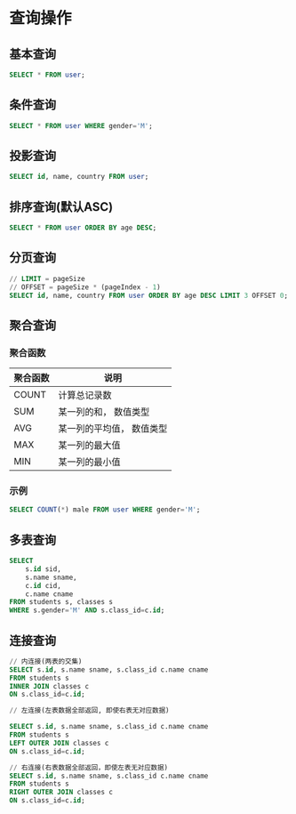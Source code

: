 # 查询操作

## 基本查询

```SQL
SELECT * FROM user;
```

## 条件查询

```SQL
SELECT * FROM user WHERE gender='M';
```

## 投影查询
```SQL
SELECT id, name, country FROM user;
```

## 排序查询(默认ASC)

```SQL
SELECT * FROM user ORDER BY age DESC;
```

## 分页查询

```SQL
// LIMIT = pageSize
// OFFSET = pageSize * (pageIndex - 1)
SELECT id, name, country FROM user ORDER BY age DESC LIMIT 3 OFFSET 0;
```

## 聚合查询

### 聚合函数

| 聚合函数 | 说明 |
| --- | --- |
| COUNT | 计算总记录数 |
| SUM | 某一列的和， 数值类型 |
| AVG | 某一列的平均值， 数值类型 |
| MAX | 某一列的最大值 |
| MIN | 某一列的最小值 |

### 示例

```SQL
SELECT COUNT(*) male FROM user WHERE gender='M';
```

## 多表查询

```SQL
SELECT
    s.id sid,
    s.name sname,
    c.id cid,
    c.name cname
FROM students s, classes s
WHERE s.gender='M' AND s.class_id=c.id;
```
## 连接查询

```SQL
// 内连接(两表的交集)
SELECT s.id, s.name sname, s.class_id c.name cname
FROM students s
INNER JOIN classes c
ON s.class_id=c.id;

// 左连接(左表数据全部返回, 即使右表无对应数据)

SELECT s.id, s.name sname, s.class_id c.name cname
FROM students s
LEFT OUTER JOIN classes c
ON s.class_id=c.id;

// 右连接(右表数据全部返回，即使左表无对应数据)
SELECT s.id, s.name sname, s.class_id c.name cname
FROM students s
RIGHT OUTER JOIN classes c
ON s.class_id=c.id;
```